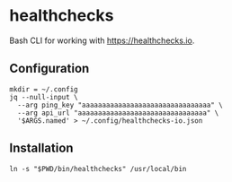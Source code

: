 # healthchecks

Bash CLI for working with <https://healthchecks.io>.

## Configuration

```
mkdir = ~/.config
jq --null-input \
  --arg ping_key "aaaaaaaaaaaaaaaaaaaaaaaaaaaaaaaa" \
  --arg api_url "aaaaaaaaaaaaaaaaaaaaaaaaaaaaaaaa" \
  '$ARGS.named' > ~/.config/healthchecks-io.json
```

## Installation

```
ln -s "$PWD/bin/healthchecks" /usr/local/bin
```
